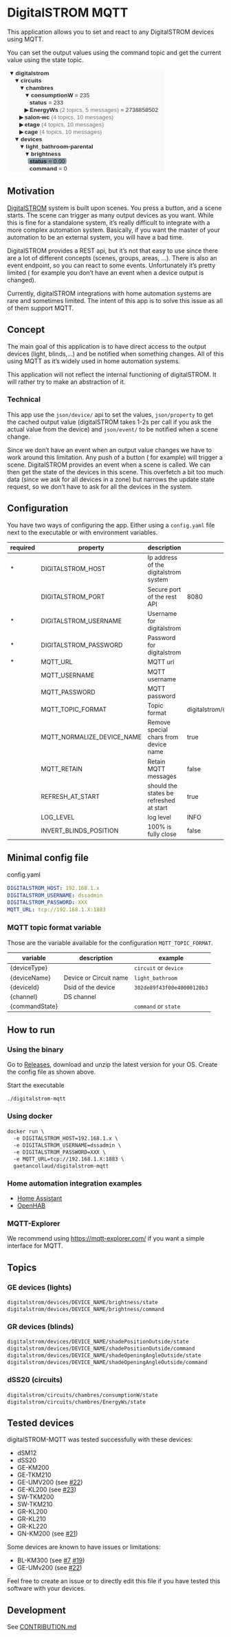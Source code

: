 # DigitalSTROM MQTT

This application allows you to set and react to any DigitalSTROM devices using MQTT.

You can set the output values using the command topic and get the current value using the state topic.

![](./docs/images/mqtt-explorer.png)

## Motivation

[DigitalSTROM](https://www.digitalstrom.com/en/) system is built upon scenes. You press a button, and a scene starts.
The scene can trigger as many output devices as you want. While this is fine for a standalone system, it’s really
difficult to integrate with a more complex automation system. Basically, if you want the master of your automation to be
an external system, you will have a bad time.

DigitalSTROM provides a REST api, but it’s not that easy to use since there are a lot of different concepts (scenes,
groups, areas, …). There is also an event endpoint, so you can react to some events. Unfortunately it’s pretty limited (
for example you don’t have an event when a device output is changed).

Currently, digitalSTROM integrations with home automation systems are rare and sometimes limited. The intent of this app is
to solve this issue as all of them support MQTT.

## Concept

The main goal of this application is to have direct access to the output devices (light, blinds,...) and be notified
when something changes. All of this using MQTT as it’s widely used in home automation systems.

This application will not reflect the internal functioning of digitalSTROM. It will rather try to make an abstraction of
it.

### Technical

This app use the `json/device/` api to set the values, `json/property` to get the cached output value (digitalSTROM
takes 1-2s per call if you ask the actual value from the device) and `json/event/` to be notified when a scene change.

Since we don’t have an event when an output value changes we have to work around this limitation. Any push of a button (
for example) will trigger a scene. DigitalSTROM provides an event when a scene is called. We can then get the state of
the devices in this scene. This overfetch a bit too much data (since we ask for all devices in a zone) but narrows the
update state request, so we don’t have to ask for all the devices in the system.

## Configuration

You have two ways of configuring the app. Either using a `config.yaml` file next to the executable or with environment
variables.

| required | property | description | default | example |
| --- | --- | --- | --- | --- |
| * | DIGITALSTROM_HOST | Ip address of the digitalstrom system |  | 192.168.1.10 |
|   | DIGITALSTROM_PORT | Secure port of the rest API | 8080  | |
| * | DIGITALSTROM_USERNAME | Username for digitalstrom | | dssadmin |
| * | DIGITALSTROM_PASSWORD | Password for digitalstrom | | 9TyVg74e5S |
| * | MQTT_URL | MQTT url | | tcp://192.168.1.20:1883 |
|   | MQTT_USERNAME | MQTT username |  | myUser |
|   | MQTT_PASSWORD | MQTT password |  | 9TyVg74e5S |
|   | MQTT_TOPIC_FORMAT | Topic format | digitalstrom/{deviceType}/{deviceName}/{channel}/{commandState} | |
|   | MQTT_NORMALIZE_DEVICE_NAME | Remove special chars from device name | true | |
|   | MQTT_RETAIN | Retain MQTT messages | false | |
|   | REFRESH_AT_START | should the states be refreshed at start | true | |
|   | LOG_LEVEL | log level | INFO | TRACE,DEBUG,INFO,WARN,ERROR |
|   | INVERT_BLINDS_POSITION | 100% is fully close | false |  |

## Minimal config file

config.yaml

```yaml
DIGITALSTROM_HOST: 192.168.1.x
DIGITALSTROM_USERNAME: dssadmin
DIGITALSTROM_PASSWORD: XXX
MQTT_URL: tcp://192.168.1.X:1883
```

### MQTT topic format variable

Those are the variable available for the configuration `MQTT_TOPIC_FORMAT`.

| variable | description | example |
| --- | --- | --- |
| {deviceType} |  | `circuit` or `device` |
| {deviceName} | Device or Circuit name | `light_bathroom` |
| {deviceId} | Dsid of the device | `302de89f43f00e40000120b3` |
| {channel} | DS channel |  |
| {commandState} |  | `command` or `state` |

## How to run

### Using the binary

Go to [Releases](https://github.com/gaetancollaud/digitalstrom-mqtt/releases), download and unzip the latest version for
your OS. Create the config file as shown above.

Start the executable

```shell
./digitalstrom-mqtt
```

### Using docker

```shell
docker run \
  -e DIGITALSTROM_HOST=192.168.1.x \
  -e DIGITALSTROM_USERNAME=dssadmin \
  -e DIGITALSTROM_PASSWORD=XXX \
  -e MQTT_URL=tcp://192.168.1.X:1883 \
  gaetancollaud/digitalstrom-mqtt
```

### Home automation integration examples

* [Home Assistant](./docs/home-assistant/README.md)
* [OpenHAB](./docs/openhab/README.md)

### MQTT-Explorer

We recommend using https://mqtt-explorer.com/ if you want a simple interface for MQTT.

## Topics

### GE devices (lights)

```
digitalstrom/devices/DEVICE_NAME/brightness/state
digitalstrom/devices/DEVICE_NAME/brightness/command
```

### GR devices (blinds)

```
digitalstrom/devices/DEVICE_NAME/shadePositionOutside/state
digitalstrom/devices/DEVICE_NAME/shadePositionOutside/command
digitalstrom/devices/DEVICE_NAME/shadeOpeningAngleOutside/state
digitalstrom/devices/DEVICE_NAME/shadeOpeningAngleOutside/command
```

### dSS20 (circuits)

```
digitalstrom/circuits/chambres/consumptionW/state
digitalstrom/circuits/chambres/EnergyWs/state
```

## Tested devices

digitalSTROM-MQTT was tested successfully with these devices:

* dSM12
* dSS20
* GE-KM200
* GE-TKM210
* GE-UMV200 (see [#22](https://github.com/gaetancollaud/digitalstrom-mqtt/issues/22))
* GE-KL200 (see [#23](https://github.com/gaetancollaud/digitalstrom-mqtt/issues/23))
* SW-TKM200
* SW-TKM210
* GR-KL200
* GR-KL210
* GR-KL220
* GN-KM200 (see [#21](https://github.com/gaetancollaud/digitalstrom-mqtt/issues/21))

Some devices are known to have issues or limitations:

* BL-KM300 (see [#7](https://github.com/gaetancollaud/digitalstrom-mqtt/issues/7) [#19](https://github.com/gaetancollaud/digitalstrom-mqtt/issues/19))
* GE-UMv200 (see [#22](https://github.com/gaetancollaud/digitalstrom-mqtt/issues/22))

Feel free to create an issue or to directly edit this file if you have tested this software with your devices.

## Development

See [CONTRIBUTION.md](./CONTRIBUTION.md)
